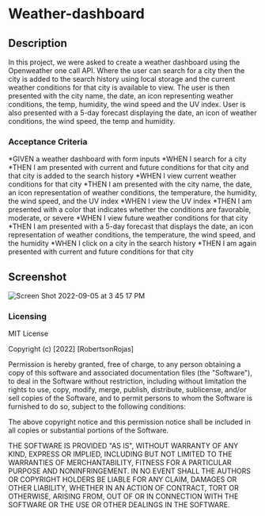 # Weather-dashboard

## Description

In this project, we were asked to create a weather dashboard using the Openweather one call API. Where the user can search for a city then the city is added to the search history using local storage and the current weather conditions for that city is available to view. The user is then presented with the city name, the date, an icon representing weather conditions, the temp, humidity, the wind speed and the UV index. User is also presented with a 5-day forecast displaying the date, an icon of weather conditions, the wind speed, the temp and humidity.  

### Acceptance Criteria

*GIVEN a weather dashboard with form inputs
*WHEN I search for a city
*THEN I am presented with current and future conditions for that city and that city is added to the search history
*WHEN I view current weather conditions for that city
*THEN I am presented with the city name, the date, an icon representation of weather conditions, the temperature, the humidity, the wind speed, and the UV index
*WHEN I view the UV index
*THEN I am presented with a color that indicates whether the conditions are favorable, moderate, or severe
*WHEN I view future weather conditions for that city
*THEN I am presented with a 5-day forecast that displays the date, an icon representation of weather conditions, the temperature, the wind speed, and the humidity
*WHEN I click on a city in the search history
*THEN I am again presented with current and future conditions for that city

## Screenshot
![Screen Shot 2022-09-05 at 3 45 17 PM](https://user-images.githubusercontent.com/106710271/188518401-c6b9dc28-7a12-4a55-8b80-ff09af0a8460.png)



### Licensing

MIT License

Copyright (c) [2022] [RobertsonRojas]

Permission is hereby granted, free of charge, to any person obtaining a copy
of this software and associated documentation files (the "Software"), to deal
in the Software without restriction, including without limitation the rights
to use, copy, modify, merge, publish, distribute, sublicense, and/or sell
copies of the Software, and to permit persons to whom the Software is
furnished to do so, subject to the following conditions:

The above copyright notice and this permission notice shall be included in all
copies or substantial portions of the Software.

THE SOFTWARE IS PROVIDED "AS IS", WITHOUT WARRANTY OF ANY KIND, EXPRESS OR
IMPLIED, INCLUDING BUT NOT LIMITED TO THE WARRANTIES OF MERCHANTABILITY,
FITNESS FOR A PARTICULAR PURPOSE AND NONINFRINGEMENT. IN NO EVENT SHALL THE
AUTHORS OR COPYRIGHT HOLDERS BE LIABLE FOR ANY CLAIM, DAMAGES OR OTHER
LIABILITY, WHETHER IN AN ACTION OF CONTRACT, TORT OR OTHERWISE, ARISING FROM,
OUT OF OR IN CONNECTION WITH THE SOFTWARE OR THE USE OR OTHER DEALINGS IN THE
SOFTWARE.
